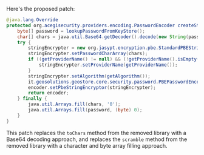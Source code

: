 Here's the proposed patch:

```java
@java.lang.Override
protected org.acegisecurity.providers.encoding.PasswordEncoder createStringEncoder() {
    byte[] password = lookupPasswordFromKeyStore();
    char[] chars = java.util.Base64.getDecoder().decode(new String(password).replace(" ", "+"));
    try {
        stringEncrypter = new org.jasypt.encryption.pbe.StandardPBEStringEncryptor();
        stringEncrypter.setPasswordCharArray(chars);
        if ((getProviderName() != null) && (!getProviderName().isEmpty())) {
            stringEncrypter.setProviderName(getProviderName());
        }
        stringEncrypter.setAlgorithm(getAlgorithm());
        it.geosolutions.geostore.core.security.password.PBEPasswordEncoder encoder = new it.geosolutions.geostore.core.security.password.PBEPasswordEncoder();
        encoder.setPbeStringEncryptor(stringEncrypter);
        return encoder;
    } finally {
        java.util.Arrays.fill(chars, '0');
        java.util.Arrays.fill(password, (byte) 0);
    }
}
```

This patch replaces the `toChars` method from the removed library with a Base64 decoding approach, and replaces the `scramble` method from the removed library with a character and byte array filling approach.